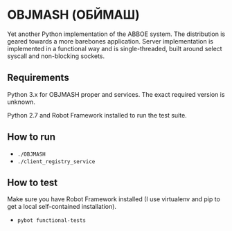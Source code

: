 OBJMASH (ОБЙМАШ)
================

Yet another Python implementation of the ABBOE system. The distribution is
geared towards a more barebones application. Server implementation is
implemented in a functional way and is single-threaded, built around select
syscall and non-blocking sockets.


Requirements
------------

Python 3.x for OBJMASH proper and services. The exact required version is
unknown.

Python 2.7 and Robot Framework installed to run the test suite.


How to run
----------

- `./OBJMASH`
- `./client_registry_service`


How to test
-----------

Make sure you have Robot Framework installed (I use virtualenv and pip to get
a local self-contained installation).

- `pybot functional-tests`
